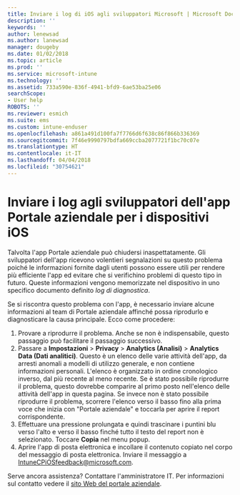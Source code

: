 ```yaml
---
title: Inviare i log di iOS agli sviluppatori Microsoft | Microsoft Docs
description: ''
keywords: ''
author: lenewsad
ms.author: lanewsad
manager: dougeby
ms.date: 01/02/2018
ms.topic: article
ms.prod: ''
ms.service: microsoft-intune
ms.technology: ''
ms.assetid: 733a590e-836f-4941-bfd9-6ae53ba25e06
searchScope:
- User help
ROBOTS: ''
ms.reviewer: esmich
ms.suite: ems
ms.custom: intune-enduser
ms.openlocfilehash: a861a491d100fa7f7766d6f638c86f866b336369
ms.sourcegitcommit: 7f46e9990797bdfa669ccba2077721f1bc70c07e
ms.translationtype: HT
ms.contentlocale: it-IT
ms.lasthandoff: 04/04/2018
ms.locfileid: "30754621"
---
```

# <a name="send-logs-to-the-company-portal-developers-for-ios-devices"></a>Inviare i log agli sviluppatori dell'app Portale aziendale per i dispositivi iOS

Talvolta l'app Portale aziendale può chiudersi inaspettatamente. Gli sviluppatori dell'app ricevono volentieri segnalazioni su questo problema poiché le informazioni fornite dagli utenti possono essere utili per rendere più efficiente l'app ed evitare che si verifichino problemi di questo tipo in futuro. Queste informazioni vengono memorizzate nel dispositivo in uno specifico documento definito _log di diagnostica_.

Se si riscontra questo problema con l'app, è necessario inviare alcune informazioni al team di Portale aziendale affinché possa riprodurlo e diagnosticare la causa principale. Ecco come procedere:

1.  Provare a riprodurre il problema. Anche se non è indispensabile, questo passaggio può facilitare il passaggio successivo.
2.  Passare a __Impostazioni__ > __Privacy__ > __Analytics (Analisi)__ > __Analytics Data (Dati analitici)__. Questo è un elenco delle varie attività dell'app, da arresti anomali a modelli di utilizzo generale, e non contiene informazioni personali. L'elenco è organizzato in ordine cronologico inverso, dal più recente al meno recente. Se è stato possibile riprodurre il problema, questo dovrebbe comparire al primo posto nell'elenco delle attività dell'app in questa pagina. Se invece non è stato possibile riprodurre il problema, scorrere l'elenco verso il basso fino alla prima voce che inizia con "Portale aziendale" e toccarla per aprire il report corrispondente.
3.  Effettuare una pressione prolungata e quindi trascinare i puntini blu verso l'alto e verso il basso finché tutto il testo del report non è selezionato. Toccare __Copia__ nel menu popup.
4.  Aprire l'app di posta elettronica e incollare il contenuto copiato nel corpo del messaggio di posta elettronica. Inviare il messaggio a <a href="mailto:IntuneCPiOSfeedback@microsoft.com?subject=My Company Portal App Closed Unexpectedly&body=Press and hold, then paste your copied Company Portal app logs here.">IntuneCPiOSfeedback@microsoft.com</a>.

Serve ancora assistenza? Contattare l'amministratore IT. Per informazioni sul contatto vedere il [sito Web del portale aziendale](https://portal.manage.microsoft.com#HelpDeskDialog).
